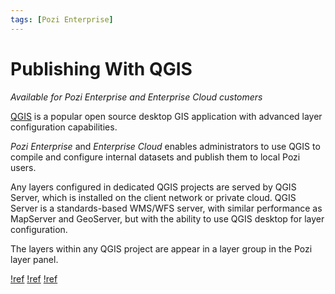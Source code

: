 ```yaml
---
tags: [Pozi Enterprise]
---
```


# Publishing With QGIS

*Available for Pozi Enterprise and Enterprise Cloud customers*

[QGIS](https://qgis.org/) is a popular open source desktop GIS application with advanced layer configuration capabilities.

*Pozi Enterprise* and *Enterprise Cloud* enables administrators to use QGIS to compile and configure internal datasets and publish them to local Pozi users.

Any layers configured in dedicated QGIS projects are served by QGIS Server, which is installed on the client network or private cloud. QGIS Server is a standards-based WMS/WFS server, with similar performance as MapServer and GeoServer, but with the ability to use QGIS desktop for layer configuration.

The layers within any QGIS project are appear in a layer group in the Pozi layer panel.

[!ref](./setting-up-qgis/)
[!ref](./creating-qgis-projects/)
[!ref](./managing-layers-in-qgis/)
